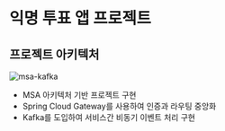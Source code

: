 # 익명 투표 앱 프로젝트


## 프로젝트 아키텍처

![msa-kafka](https://github.com/user-attachments/assets/a9a94a3c-b21c-47a0-bdec-846392b09ac2)


- MSA 아키텍처 기반 프로젝트 구현
- Spring Cloud Gateway를 사용하여 인증과 라우팅 중앙화
- Kafka를 도입하여 서비스간 비동기 이벤트 처리 구현
